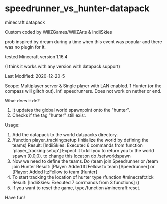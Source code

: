 # speedrunner_vs_hunter-datapack

minecraft datapack

Custom coded by WillZGames/WillZArts & IndiiSkies

prob inspired by dream during a time when this event was popular and there was no plugin for it.

tested Minecraft version 1.16.4

(I think it works with any version with datapack support)

Last Modified: 2020-12-20-5

Scope: Multiplayer server & Single player with LAN enabled. 1 Hunter (or the compass will glitch out). Inf. speedrunners. Does not work on nether or end.

What does it do?

1. It updates the global world spawnpoint onto the "hunter".
2. Checks if the tag "hunter" still exist.

Usage: 
1. Add the datapack to the world datapacks directory.
2. /function player_tracking:setup (Initialize the world by defining the teams) Result: [IndiiSkies: Executed 6 commands from function 'player_tracking:setup'] Expect it to kill you to return you to the world spawn (0,0,0). to change this location do /setworldspawn 
3. Now we need to define the teams. Do /team join Speedrunner or /team join Hunter Result: [Player: Added ItzFellow to team [Speedrunner]  or [Player: Added ItzFellow to team [Hunter]  
4. To start tracking the location of hunter type /function #minecraft:tick Result:  [IndiiSkies: Executed 7 commands from 3 functions] ()
5. If you want to reset the game, type /function #minecraft:reset.

Have fun! 
